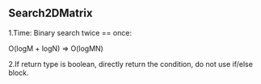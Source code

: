 ## Search2DMatrix

1.Time: Binary search twice == once:

  O(logM + logN) => O(logMN)

2.If return type is boolean, directly return the condition, do not use if/else block.